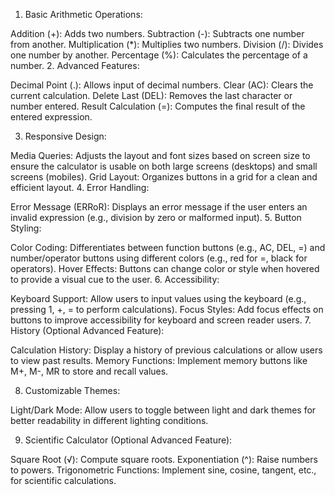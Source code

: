 1. Basic Arithmetic Operations:

Addition (+): Adds two numbers.
Subtraction (-): Subtracts one number from another.
Multiplication (\*): Multiplies two numbers.
Division (/): Divides one number by another.
Percentage (%): Calculates the percentage of a number. 2. Advanced Features:

Decimal Point (.): Allows input of decimal numbers.
Clear (AC): Clears the current calculation.
Delete Last (DEL): Removes the last character or number entered.
Result Calculation (=): Computes the final result of the entered expression.

3. Responsive Design:

Media Queries: Adjusts the layout and font sizes based on screen size to ensure the calculator is usable on both large screens (desktops) and small screens (mobiles).
Grid Layout: Organizes buttons in a grid for a clean and efficient layout. 4. Error Handling:

Error Message (ERRoR): Displays an error message if the user enters an invalid expression (e.g., division by zero or malformed input). 5. Button Styling:

Color Coding: Differentiates between function buttons (e.g., AC, DEL, =) and number/operator buttons using different colors (e.g., red for =, black for operators).
Hover Effects: Buttons can change color or style when hovered to provide a visual cue to the user. 6. Accessibility:

Keyboard Support: Allow users to input values using the keyboard (e.g., pressing 1, +, = to perform calculations).
Focus Styles: Add focus effects on buttons to improve accessibility for keyboard and screen reader users. 7. History (Optional Advanced Feature):

Calculation History: Display a history of previous calculations or allow users to view past results.
Memory Functions: Implement memory buttons like M+, M-, MR to store and recall values.

8. Customizable Themes:

Light/Dark Mode: Allow users to toggle between light and dark themes for better readability in different lighting conditions.

9. Scientific Calculator (Optional Advanced Feature):

Square Root (√): Compute square roots.
Exponentiation (^): Raise numbers to powers.
Trigonometric Functions: Implement sine, cosine, tangent, etc., for scientific calculations.
